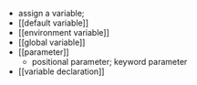- assign a variable;
- [[default variable]]
- [[environment variable]]
- [[global variable]]
- [[parameter]]
    - positional parameter; keyword parameter
- [[variable declaration]]
